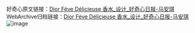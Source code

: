 好奇心原文链接：[Dior Fève Délicieuse 香水_设计_好奇心日报-马安琪 ](https://www.qdaily.com/articles/10067.html)
WebArchive归档链接：[Dior Fève Délicieuse 香水_设计_好奇心日报-马安琪 ](http://web.archive.org/web/20190623155551/https://www.qdaily.com/articles/10067.html)
![image](http://ww3.sinaimg.cn/large/007d5XDply1g3vuz9dx3fj30u027djvg)